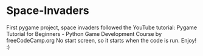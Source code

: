 # Space-Invaders
First pygame project, space invaders followed the YouTube tutorial: Pygame Tutorial for Beginners - Python Game Development Course by freeCodeCamp.org
No start screen, so it starts when the code is run. Enjoy! :)
